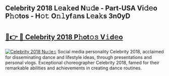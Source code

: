 ## Celebrity 2018 L𝚎a𝚔ed N𝚞𝚍e - Part-USA Vi𝚍𝚎o P𝚑𝚘tos - H𝚘𝚝 O𝚗𝚕yf𝚊ns L𝚎a𝚔s 3n0yD

# <h2><a href="http://kfadx8u.oniu.top/?m=Celebrity+2018">🔗👉 🔴 Celebrity 2018 P𝚑ot𝚘𝚜 V𝚒d𝚎o</a></h2>

[![Celebrity 2018 Nu𝚍e𝚜](https://i.imgur.com/0qMVB7G.gif)](http://kfadx8u.oniu.top/?m=Celebrity+2018)
Social media personality Celebrity 2018, acclaimed for disseminating dance and lifestyle ideas, through presentations and personal vlogs. Exceptional choreographer Celebrity 2018, famed for their remarkable abilities and achievements in creating dance routines.  

